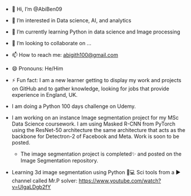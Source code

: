 - 👋 Hi, I’m @AbiBen09
- 👀 I’m interested in Data science, AI, and analytics
- 🌱 I’m currently learning Python in data science and Image processing
- 💞️ I’m looking to collaborate on ...
- 📫 How to reach me: abigith100@gmail.com
- 😄 Pronouns: He/Him
- ⚡ Fun fact: I am a new learner getting to display my work and projects on GitHub and to gather knowledge, looking for jobs that provide experience in England, UK.

- I am doing a Python 100 days challenge on Udemy.

- I am working on an instance Image segmentation project for my MSc Data Science coursework. I am using Masked R-CNN from PyTorch using the ResNet-50 architecture the   same architecture that acts as the backbone for Detectron-2 of Facebook and Meta.
  Work is soon to be posted.
  - The image segmentation project is completed✨ and posted on the Image Segmentation repository.


- Learning 3d image segmentation using Python 🐍💻 Sci tools
  from a ▶️ channel called Mr.P solver: https://www.youtube.com/watch?v=UIgaLDgb2fY
<!---
AbiBen09/AbiBen09 is a ✨ special ✨ repository because its `README.md` (this file) appears on your GitHub profile.
You can click the Preview link to take a look at your changes.
--->
